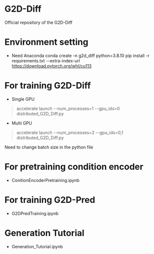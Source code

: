 # G2D-Diff
Official repository of the G2D-Diff

# Environment setting
- Need Anaconda
conda create -n g2d_diff python=3.8.10
pip install -r requirements.txt --extra-index-url https://download.pytorch.org/whl/cu113

# For training G2D-Diff
- Single GPU
> accelerate launch --num_processes=1 --gpu_ids=0 distributed_G2D_Diff.py

- Multi GPU
> accelerate launch --num_processes=2 --gpu_ids=0,1 distributed_G2D_Diff.py

Need to change batch size in the python file

# For pretraining condition encoder
- ConitionEncoderPretraining.ipynb

# For training G2D-Pred
- G2DPredTraining.ipynb

# Generation Tutorial
- Generation_Tutorial.ipynb


